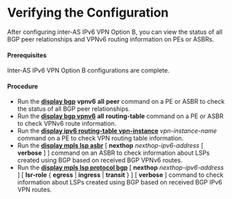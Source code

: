 Verifying the Configuration
===========================

After configuring inter-AS IPv6 VPN Option B, you can view the status of all BGP peer relationships and VPNv6 routing information on PEs or ASBRs.

#### Prerequisites

Inter-AS IPv6 VPN Option B configurations are complete.


#### Procedure

* Run the [**display bgp**](cmdqueryname=display+bgp) **vpnv6** **all** **peer** command on a PE or ASBR to check the status of all BGP peer relationships.
* Run the [**display bgp vpnv6**](cmdqueryname=display+bgp+vpnv6) **all** **routing-table** command on a PE or ASBR to check VPNv6 route information.
* Run the [**display ipv6 routing-table vpn-instance**](cmdqueryname=display+ipv6+routing-table+vpn-instance) *vpn-instance-name* command on a PE to check VPN routing table information.
* Run the [**display mpls lsp asbr**](cmdqueryname=display+mpls+lsp+asbr) [ **nexthop** *nexthop-ipv6-address* [ **verbose** ] ] command on an ASBR to check information about LSPs created using BGP based on received BGP VPNv6 routes.
* Run the [**display mpls lsp protocol bgp**](cmdqueryname=display+mpls+lsp+protocol+bgp) [ **nexthop** *nexthop-ipv6-address* ] [ **lsr-role** { **egress** | **ingress** | **transit** } ] [ **verbose** ] command to check information about LSPs created using BGP based on received BGP IPv6 VPN routes.